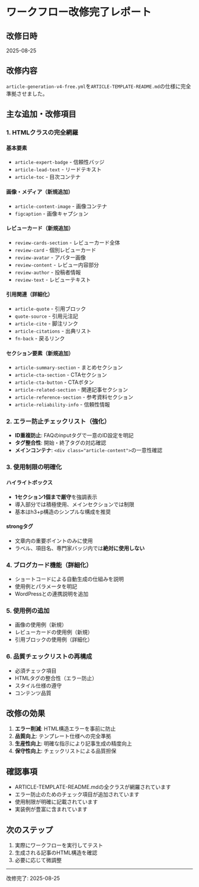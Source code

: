 # ワークフロー改修完了レポート

## 改修日時
2025-08-25

## 改修内容
`article-generation-v4-free.yml`を`ARTICLE-TEMPLATE-README.md`の仕様に完全準拠させました。

## 主な追加・改修項目

### 1. HTMLクラスの完全網羅
#### 基本要素
- `article-expert-badge` - 信頼性バッジ
- `article-lead-text` - リードテキスト
- `article-toc` - 目次コンテナ

#### 画像・メディア（新規追加）
- `article-content-image` - 画像コンテナ
- `figcaption` - 画像キャプション

#### レビューカード（新規追加）
- `review-cards-section` - レビューカード全体
- `review-card` - 個別レビューカード
- `review-avatar` - アバター画像
- `review-content` - レビュー内容部分
- `review-author` - 投稿者情報
- `review-text` - レビューテキスト

#### 引用関連（詳細化）
- `article-quote` - 引用ブロック
- `quote-source` - 引用元注記
- `article-cite` - 脚注リンク
- `article-citations` - 出典リスト
- `fn-back` - 戻るリンク

#### セクション要素（新規追加）
- `article-summary-section` - まとめセクション
- `article-cta-section` - CTAセクション
- `article-cta-button` - CTAボタン
- `article-related-section` - 関連記事セクション
- `article-reference-section` - 参考資料セクション
- `article-reliability-info` - 信頼性情報

### 2. エラー防止チェックリスト（強化）
- **ID重複防止**: FAQのinputタグで一意のID設定を明記
- **タグ整合性**: 開始・終了タグの対応確認
- **メインコンテナ**: `<div class="article-content">`の一意性確認

### 3. 使用制限の明確化
#### ハイライトボックス
- **1セクション1個まで厳守**を強調表示
- 導入部分では積極使用、メインセクションでは制限
- 基本はh3+p構造のシンプルな構成を推奨

#### strongタグ
- 文章内の重要ポイントのみに使用
- ラベル、項目名、専門家バッジ内では**絶対に使用しない**

### 4. ブログカード機能（詳細化）
- ショートコードによる自動生成の仕組みを説明
- 使用例とパラメータを明記
- WordPressとの連携説明を追加

### 5. 使用例の追加
- 画像の使用例（新規）
- レビューカードの使用例（新規）
- 引用ブロックの使用例（詳細化）

### 6. 品質チェックリストの再構成
- 必須チェック項目
- HTMLタグの整合性（エラー防止）
- スタイル仕様の遵守
- コンテンツ品質

## 改修の効果
1. **エラー削減**: HTML構造エラーを事前に防止
2. **品質向上**: テンプレート仕様への完全準拠
3. **生産性向上**: 明確な指示により記事生成の精度向上
4. **保守性向上**: チェックリストによる品質担保

## 確認事項
- ARTICLE-TEMPLATE-README.mdの全クラスが網羅されています
- エラー防止のためのチェック項目が追加されています
- 使用制限が明確に記載されています
- 実装例が豊富に含まれています

## 次のステップ
1. 実際にワークフローを実行してテスト
2. 生成される記事のHTML構造を確認
3. 必要に応じて微調整

---
改修完了: 2025-08-25